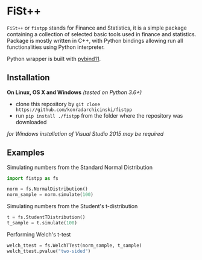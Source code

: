 FiSt++
==============

`FiSt++` or `fistpp` stands for Finance and Statistics, it is a simple package containing a collection of selected basic tools used in finance and statistics. Package is mostly written in C++, with Python bindings allowing run all functionalities using Python interpreter.

Python wrapper is built with [pybind11](https://github.com/pybind/pybind11).


Installation
------------

**On Linux, OS X and Windows** *(tested on Python 3.6+)*

 - clone this repository by `git clone https://github.com/konradarchicinski/fistpp`
 - run `pip install ./fistpp` from the folder where the repository was downloaded

*for Windows installation of Visual Studio 2015 may be required*


Examples
---------

Simulating numbers from the Standard Normal Distribution
```python
import fistpp as fs

norm = fs.NormalDistribution()
norm_sample = norm.simulate(100)
```

Simulating numbers from the Student's t-distribution
```python
t = fs.StudentTDistribution()
t_sample = t.simulate(100)
```

Performing Welch's t-test
```python
welch_ttest = fs.WelchTTest(norm_sample, t_sample)
welch_ttest.pvalue("two-sided")
```